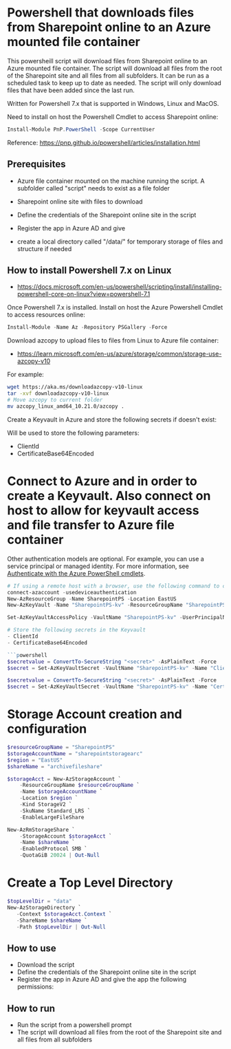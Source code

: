 # Powershell that downloads files from Sharepoint online to an Azure mounted file container

This powersheill script will download files from Sharepoint online to an Azure mounted file container. The script will download all files from the root of the Sharepoint site and all files from all subfolders. It can be run as a scheduled task to keep up to date as needed. The script will only download files that have been added since the last run.

Written for Powershell 7.x that is supported in Windows, Linux and MacOS.

Need to install on host the Powershell Cmdlet to access Sharepoint online:
```powershell
Install-Module PnP.PowerShell -Scope CurrentUser
```

Reference: https://pnp.github.io/powershell/articles/installation.html


## Prerequisites
- Azure file container mounted on the machine running the script. A subfolder called "script" needs to exist as a file folder
- Sharepoint online site with files to download
- Define the credentials of the Sharepoint online site in the script
- Register the app in Azure AD and give

- create a local directory called "/data/" for temporary storage of files and structure if needed


## How to install Powershell 7.x on Linux
- https://docs.microsoft.com/en-us/powershell/scripting/install/installing-powershell-core-on-linux?view=powershell-7.1



Once Powershell 7.x is installed. Install on host the Azure Powershell Cmdlet to access resources online:
```powershell
Install-Module -Name Az -Repository PSGallery -Force
```

Download azcopy to upload files to files from Linux to Azure file container:

- https://learn.microsoft.com/en-us/azure/storage/common/storage-use-azcopy-v10

For example:
```bash
wget https://aka.ms/downloadazcopy-v10-linux
tar -xvf downloadazcopy-v10-linux
# Move azcopy to current folder
mv azcopy_linux_amd64_10.21.0/azcopy .
```

Create a Keyvault in Azure and store the following secrets if doesn't exist:

Will be used to store the following parameters:
- ClientId 
- CertificateBase64Encoded

# Connect to Azure and in order to create a Keyvault. Also connect on host to allow for keyvault access and file transfer to Azure file container

Other authentication models are optional. For example, you can use a service principal or managed identity. For more information, see [Authenticate with the Azure PowerShell cmdlets](https://docs.microsoft.com/en-us/powershell/azure/authenticate-azureps?view=azps-5.4.0).


```powershell
# If using a remote host with a browser, use the following command to connect to Azure
connect-azaccount -usedeviceauthentication
New-AzResourceGroup -Name SharepointPS -Location EastUS
New-AzKeyVault -Name "SharepointPS-kv" -ResourceGroupName "SharepointPS" -Location "EastUS"

Set-AzKeyVaultAccessPolicy -VaultName "SharepointPS-kv" -UserPrincipalName "mdeleo@mdeleo.onmicrosoft.com" -PermissionsToSecrets get,set,delete,list

# Store the following secrets in the Keyvault
- ClientId
- CertificateBase64Encoded

```powershell
$secretvalue = ConvertTo-SecureString "<secret>" -AsPlainText -Force
$secret = Set-AzKeyVaultSecret -VaultName "SharepointPS-kv" -Name "ClientID" -SecretValue $secretvalue

$secretvalue = ConvertTo-SecureString "<secret>" -AsPlainText -Force
$secret = Set-AzKeyVaultSecret -VaultName "SharepointPS-kv" -Name "CertificateBase64Encoded" -SecretValue $secretvalue
```

# Storage Account creation and configuration

```powershell
$resourceGroupName = "SharepointPS"
$storageAccountName = "sharepointstoragearc"
$region = "EastUS"
$shareName = "archivefileshare"

$storageAcct = New-AzStorageAccount `
    -ResourceGroupName $resourceGroupName `
    -Name $storageAccountName `
    -Location $region `
    -Kind StorageV2 `
    -SkuName Standard_LRS `
    -EnableLargeFileShare

New-AzRmStorageShare `
    -StorageAccount $storageAcct `
    -Name $shareName `
    -EnabledProtocol SMB `
    -QuotaGiB 20024 | Out-Null
```

# Create a Top Level Directory
```powershell
$topLevelDir = "data"
New-AzStorageDirectory `
   -Context $storageAcct.Context `
   -ShareName $shareName `
   -Path $topLevelDir | Out-Null
```

## How to use
- Download the script
- Define the credentials of the Sharepoint online site in the script
- Register the app in Azure AD and give the app the following permissions:

## How to run
- Run the script from a powershell prompt
- The script will download all files from the root of the Sharepoint site and all files from all subfolders

